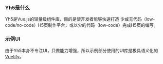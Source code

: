 ### Yh5是什么

Yh5是Vue.js的轻量级组件库，目的是使开发者能够快速打造 少或无代码（low-code/no-code）H5页制作平台，或以少的代码（low-code）完成H5页的编写。

### 示例UI

由于Yh5本身不专注UI，只做能力增强，所以示例部分使用的UI库是极具语义化的[Vuetify](https://vuetifyjs.com/)。